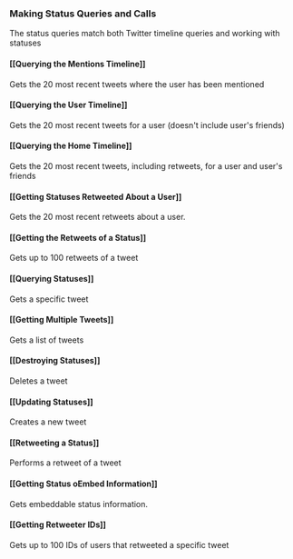 ### Making Status Queries and Calls

The status queries match both Twitter timeline queries and working with statuses

#### [[Querying the Mentions Timeline]]

Gets the 20 most recent tweets where the user has been mentioned

#### [[Querying the User Timeline]]

Gets the 20 most recent tweets for a user (doesn't include user's friends)

#### [[Querying the Home Timeline]]

Gets the 20 most recent tweets, including retweets, for a user and user's friends

#### [[Getting Statuses Retweeted About a User]]

Gets the 20 most recent retweets about a user.

#### [[Getting the Retweets of a Status]]

Gets up to 100 retweets of a tweet

#### [[Querying Statuses]]

Gets a specific tweet

#### [[Getting Multiple Tweets]]

Gets a list of tweets

#### [[Destroying Statuses]]

Deletes a tweet

#### [[Updating Statuses]]

Creates a new tweet

#### [[Retweeting a Status]]

Performs a retweet of a tweet

#### [[Getting Status oEmbed Information]]

Gets embeddable status information.

#### [[Getting Retweeter IDs]]

Gets up to 100 IDs of users that retweeted a specific tweet